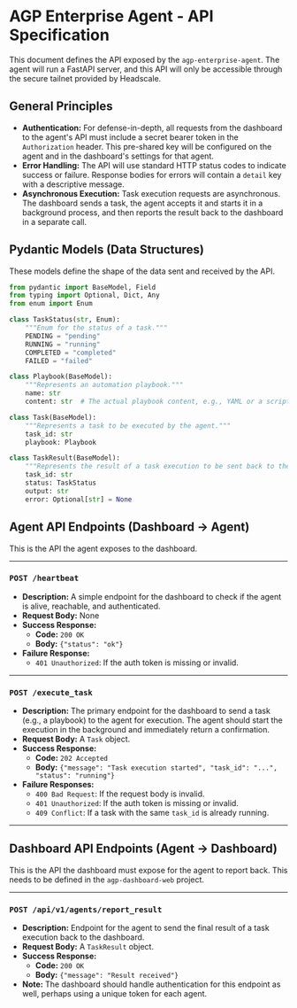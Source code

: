# AGP Enterprise Agent - API Specification

This document defines the API exposed by the `agp-enterprise-agent`. The agent will run a FastAPI server, and this API will only be accessible through the secure tailnet provided by Headscale.

## General Principles

*   **Authentication:** For defense-in-depth, all requests from the dashboard to the agent's API must include a secret bearer token in the `Authorization` header. This pre-shared key will be configured on the agent and in the dashboard's settings for that agent.
*   **Error Handling:** The API will use standard HTTP status codes to indicate success or failure. Response bodies for errors will contain a `detail` key with a descriptive message.
*   **Asynchronous Execution:** Task execution requests are asynchronous. The dashboard sends a task, the agent accepts it and starts it in a background process, and then reports the result back to the dashboard in a separate call.

## Pydantic Models (Data Structures)

These models define the shape of the data sent and received by the API.

```python
from pydantic import BaseModel, Field
from typing import Optional, Dict, Any
from enum import Enum

class TaskStatus(str, Enum):
    """Enum for the status of a task."""
    PENDING = "pending"
    RUNNING = "running"
    COMPLETED = "completed"
    FAILED = "failed"

class Playbook(BaseModel):
    """Represents an automation playbook."""
    name: str
    content: str  # The actual playbook content, e.g., YAML or a script

class Task(BaseModel):
    """Represents a task to be executed by the agent."""
    task_id: str
    playbook: Playbook

class TaskResult(BaseModel):
    """Represents the result of a task execution to be sent back to the dashboard."""
    task_id: str
    status: TaskStatus
    output: str
    error: Optional[str] = None

```

## Agent API Endpoints (Dashboard -> Agent)

This is the API the agent exposes to the dashboard.

---

### `POST /heartbeat`

*   **Description:** A simple endpoint for the dashboard to check if the agent is alive, reachable, and authenticated.
*   **Request Body:** None
*   **Success Response:**
    *   **Code:** `200 OK`
    *   **Body:** `{"status": "ok"}`
*   **Failure Response:**
    *   `401 Unauthorized`: If the auth token is missing or invalid.

---

### `POST /execute_task`

*   **Description:** The primary endpoint for the dashboard to send a task (e.g., a playbook) to the agent for execution. The agent should start the execution in the background and immediately return a confirmation.
*   **Request Body:** A `Task` object.
*   **Success Response:**
    *   **Code:** `202 Accepted`
    *   **Body:** `{"message": "Task execution started", "task_id": "...", "status": "running"}`
*   **Failure Responses:**
    *   `400 Bad Request`: If the request body is invalid.
    *   `401 Unauthorized`: If the auth token is missing or invalid.
    *   `409 Conflict`: If a task with the same `task_id` is already running.

---

## Dashboard API Endpoints (Agent -> Dashboard)

This is the API the dashboard must expose for the agent to report back. This needs to be defined in the `agp-dashboard-web` project.

---

### `POST /api/v1/agents/report_result`

*   **Description:** Endpoint for the agent to send the final result of a task execution back to the dashboard.
*   **Request Body:** A `TaskResult` object.
*   **Success Response:**
    *   **Code:** `200 OK`
    *   **Body:** `{"message": "Result received"}`
*   **Note:** The dashboard should handle authentication for this endpoint as well, perhaps using a unique token for each agent.

